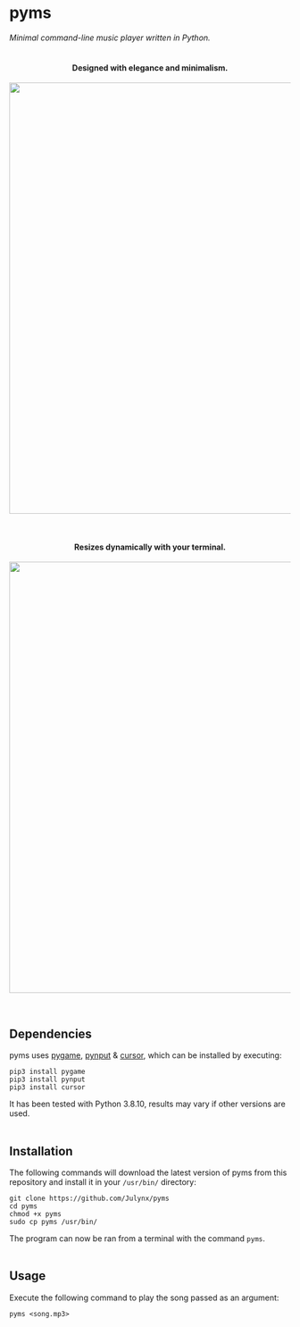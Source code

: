 # pyms
*Minimal command-line music player written in Python.*
<br><br>

<h4 align="center">Designed with elegance and minimalism.</h4>
<p align="center">  
  <img width="772" src="https://i.imgur.com/IdqmRCL.png">
</p>
<br>

<h4 align="center">Resizes dynamically with your terminal.</h4>
<p align="center">  
  <img width="772" src="https://s10.gifyu.com/images/Resizing.gif">
</p>
<br>

## Dependencies
pyms uses [pygame](https://pypi.org/project/pygame/), [pynput](https://pypi.org/project/pynput/) & [cursor](https://pypi.org/project/cursor/), which can be installed by executing:
```
pip3 install pygame
pip3 install pynput
pip3 install cursor
```
It has been tested with Python 3.8.10, results may vary if other versions are used.
<br><br>

## Installation
The following commands will download the latest version of pyms from this repository 
and install it in your `/usr/bin/` directory:
```
git clone https://github.com/Julynx/pyms
cd pyms
chmod +x pyms
sudo cp pyms /usr/bin/
```
The program can now be ran from a terminal with the command `pyms`.
<br><br>

## Usage
Execute the following command to play the song passed as an argument:
```
pyms <song.mp3>
```
